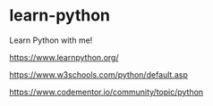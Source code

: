 # learn-python
Learn Python with me!

https://www.learnpython.org/

https://www.w3schools.com/python/default.asp

https://www.codementor.io/community/topic/python
